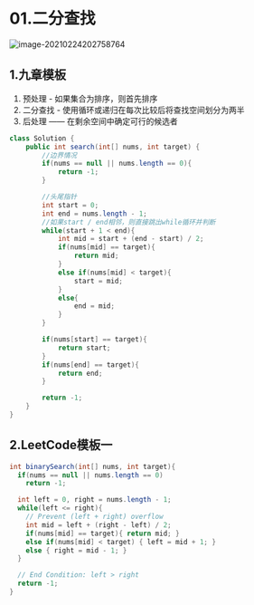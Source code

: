 # 01.二分查找

![image-20210224202758764](https://raw.githubusercontent.com/TWDH/Leetcode-From-Zero/pictures/img/image-20210224202758764.png)

## 1.九章模板

1. 预处理 - 如果集合为排序，则首先排序
2. 二分查找 - 使用循环或递归在每次比较后将查找空间划分为两半
3. 后处理 —— 在剩余空间中确定可行的候选者

```java
class Solution {
    public int search(int[] nums, int target) {
        //边界情况
        if(nums == null || nums.length == 0){
            return -1;
        }

        //头尾指针
        int start = 0;
        int end = nums.length - 1;
        //如果start / end相邻，则直接跳出while循环并判断
        while(start + 1 < end){
            int mid = start + (end - start) / 2;
            if(nums[mid] == target){
                return mid;
            }
            else if(nums[mid] < target){
                start = mid;
            }
            else{
                end = mid;
            }
        }

        if(nums[start] == target){
            return start;
        }
        if(nums[end] == target){
            return end;
        }

        return -1;
    }
}
```

## 2.LeetCode模板一

```java
int binarySearch(int[] nums, int target){
  if(nums == null || nums.length == 0)
    return -1;

  int left = 0, right = nums.length - 1;
  while(left <= right){
    // Prevent (left + right) overflow
    int mid = left + (right - left) / 2;
    if(nums[mid] == target){ return mid; }
    else if(nums[mid] < target) { left = mid + 1; }
    else { right = mid - 1; }
  }

  // End Condition: left > right
  return -1;
}
```

